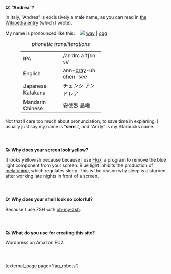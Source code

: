 <style type='text/css'>
 div.faq { padding-bottom: 2em; max-width: 45em;}
 div.faq .q { /*font-style: italic; */
  font-weight: bold !important; }
 div.faq .q:before { content: "Q: "; }
 table#pron { width: 50%; margin-left: 3em;}
 table#pron caption { font-style: italic; text-align: center; }
 table span { text-decoration: underline;}
</style>

<div class='faq' id='andrea'><p class='q'> 
        &ldquo;Andrea&rdquo;?
    </p><p class='a'> 
        In Italy, &ldquo;Andrea&rdquo; is exclusively a male name, as you can read in <a href="http://en.wikipedia.org/wiki/Andrea">the  Wikipedia entry</a> (which I wrote).
        </p><p>
        My name is pronounced like this: &nbsp;&nbsp; 
            <img src='/media/speaker.png'/> <a href="/media/andrea_censi.wav">wav</a> | <a href="/media/andrea_censi.ogg">ogg</a>
        <br/>
        </p><p>
        <table id='pron'>
            <caption>phonetic transliterations</caption>
            <tr><td>IPA</td><td>/anˈdrɛ a  ˈtʃɛn si/</td></tr>
            <tr><td>English</td><td>ann-<span>dray</span>-uh <span>chen</span>-see</td></tr>
            <tr><td>Japanese Katakana</td><td>チェンシ アンドレア</td></tr>
            <tr><td>Mandarin Chinese</td><td>安德烈 晨曦</td></tr>
        </table>
        Not that I care too much about pronunciation; to save time in explaning, I usually just say my name is &ldquo;<strong>sen</strong>si&rdquo;, and  &ldquo;Andy&rdquo; is my Starbucks name.
</p></div>


<div class='faq'><p class='q'> 
        Why does your screen look yellow?
    </p><p class='a'> 
        It looks yellowish because because I use <a href="http://stereopsis.com/flux/">Flux</a>, a program to remove 
        the blue light component from your screen.
        Blue light inhibits the production of <a href="http://en.wikipedia.org/wiki/Melatonin">melatonine</a>, which regulates sleep.
        This is the reason why sleep is disturbed after working late nights in front of a screen.
</p></div>
    

<div class='faq'><p class='q'> 
        Why does your shell look so colorful?
    </p><p class='a'> 
        Because I use ZSH with <a href="https://github.com/robbyrussell/oh-my-zsh">oh-my-zsh</a>.
</p></div>
    

<div class='faq'><p class='q'> 
        What do you use for creating this site?
    </p><p class='a'> 
        Wordpress on Amazon EC2.
</p></div>


[external_page page='faq_robots']
